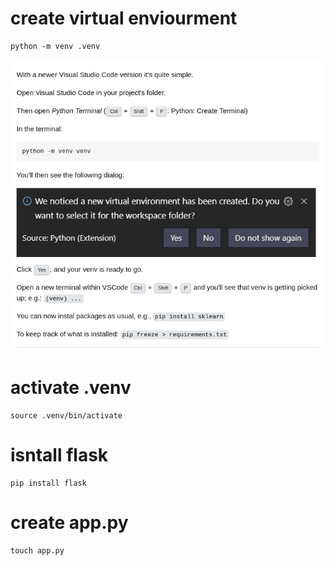 # create virtual enviourment
```
python -m venv .venv
```
![alt text](create_web_apps/images/select_venv.png)
# activate .venv
```
source .venv/bin/activate
```

# isntall flask
```
pip install flask
```

# create app.py 
```
touch app.py
```